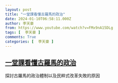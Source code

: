```yaml
---
layout: post
title: "一堂課看懂古羅馬的政治"
date: 2024-01-10T06:58:11.000Z
author: 李天豪
from: https://www.youtube.com/watch?v=FMx9nA15DLg
tags: [  李天豪 ]
comments: True
categories: [  李天豪 ]
---
```

<!--1704869891000-->
[一堂課看懂古羅馬的政治](https://www.youtube.com/watch?v=FMx9nA15DLg)
------

<div>
探討古羅馬的政治體制以及民粹式改革失敗的原因
</div>
